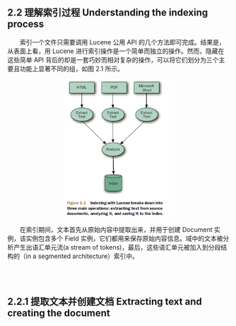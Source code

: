 ## 2.2 理解索引过程 Understanding the indexing process ##

&emsp;&emsp;索引一个文件只需要调用 Lucene 公用 API 的几个方法即可完成。结果是，从表面上看，用 Lucene 进行索引操作是一个简单而独立的操作。然而，隐藏在这些简单 API 背后的却是一套巧妙而相对复杂的操作，可以将它们划分为三个主要且功能上显著不同的组，如图 2.1 所示。

<div align=center><img src="../../image/Indexing-with-lucene.png" width="50%" height="50%" /></div>

&emsp;&emsp;在索引期间，文本首先从原始内容中提取出来，并用于创建 Document 实例，该实例包含多个 Field 实例，它们都用来保存原始内容信息。域中的文本被分析产生出语汇单元流(a stream of tokens)，最后，这些语汇单元被加入到分段结构的（in a segmented architecture）索引中。

<br/><br/>
<a id="1"></a>
## 2.2.1 提取文本并创建文档 Extracting text and creating the document ##


